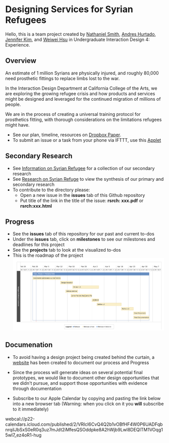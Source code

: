 # Designing Services for Syrian Refugees

Hello, this is a team project created by [Nathaniel Smith](http://nathanielsmith.io), [Andres Hurtado](https://www.andreshurtadodesign.com/), [Jennifer Kim](http://kim-jennifer.squarespace.com/about/), and [Weiwei Hsu](http://www.weiweihsu.com/#/) in Undergraduate Interaction Design 4: Experience.

## Overview
An estimate of 1 million Syrians are physically injured, and roughly 80,000 need prosthetic fittings to replace limbs lost to the war.

In the Interaction Design Department at California College of the Arts, we are exploring the growing refugee crisis and how products and services might be designed and leveraged for the continued migration of millions of people.

We are in the process of creating a universal training protocol for prosthetics fitting, with thorough considerations on the limitations refugees might have.

* See our plan, timeline, resources on [Dropbox Paper](https://paper.dropbox.com/doc/Syrian-Refugee-FAULwhXWjvTNnYETJrq2x).
* To submit an issue or a task from your phone via IFTTT, use this [Applet](https://ifttt.com/applets/197941p)

## Secondary Research

* See [Information on Syrian Refugee](http://www.weiweihsu.com/syrianrefugee/info.html) for a collection of our secondary research
* See [Research on Syrian Refuge](http://www.weiweihsu.com/syrianrefugee/synthesis.html) to view the synthesis of our primary and secondary research
* To contribute to the directory please:
  * Open a new issue in the **issues** tab of this Github repository
  * Put title of the link in the title of the issue: **rsrch: xxx.pdf** or **rsrch:xxx.html**


## Progress

* See the **issues** tab of this repository for our past and current to-dos
* Under the **issues** tab, click on **milestones** to see our milestones and deadlines for this project
* See the **projects** tab to look at the visualized to-dos
* This is the roadmap of the project
![Roadmap](assets/img/roadmap.png)

## Documenation

* To avoid having a design project being created behind the curtain, a [website](http://www.weiweihsu.com/syrianrefugee/) has been created to document our process and Progress
* Since the process will generate ideas on several potential final prototypes, we would like to document other design opportunities that we didn't pursue, and support those opportunities with evidence through documentation

* Subscribe to our Apple Calendar by copying and pasting the link below into a new browser tab (Warning: when you click on it you **will** subscribe to it immediately)

webcal://p22-calendars.icloud.com/published/2/VRIcl6CvQ4Q2b1vOBfHF4W0P6UADFqbnrqilJbSxS0eR0q3uz7mJdt2iMfesQSOddpke8A2hWjb9Lwl8DEQITM1VOqg15wl7_ez4oR1-hug
